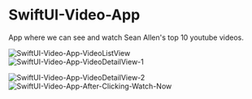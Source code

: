 # SwiftUI-Video-App
App where we can see and watch Sean Allen's top 10 youtube videos.

![SwiftUI-Video-App-VideoListView](https://user-images.githubusercontent.com/85165343/177574840-8c700d42-ce0b-49b3-931f-fb7d7b902750.png) ![SwiftUI-Video-App-VideoDetailView-1](https://user-images.githubusercontent.com/85165343/177574954-57adf937-8c49-4f77-a246-a98ea21ee5e0.png)

![SwiftUI-Video-App-VideoDetailView-2](https://user-images.githubusercontent.com/85165343/177575015-bb03b9f7-5a34-43ec-b45b-9dcb1ed7fc86.png) ![SwiftUI-Video-App-After-Clicking-Watch-Now](https://user-images.githubusercontent.com/85165343/177575048-b65f03be-0642-43e6-a856-c2599609f05d.png)

